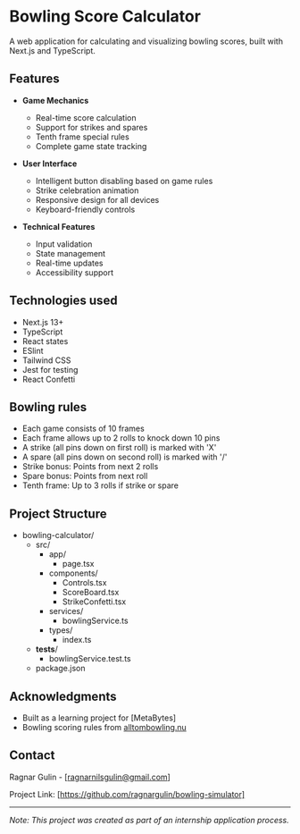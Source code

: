 # Bowling Score Calculator

A web application for calculating and visualizing bowling scores, built with Next.js and TypeScript.

## Features
- **Game Mechanics**
  - Real-time score calculation
  - Support for strikes and spares
  - Tenth frame special rules
  - Complete game state tracking

- **User Interface**
  - Intelligent button disabling based on game rules
  - Strike celebration animation
  - Responsive design for all devices
  - Keyboard-friendly controls

- **Technical Features**
  - Input validation
  - State management
  - Real-time updates
  - Accessibility support

## Technologies used
- Next.js 13+
- TypeScript
- React states
- ESlint
- Tailwind CSS
- Jest for testing
- React Confetti

## Bowling rules
- Each game consists of 10 frames
- Each frame allows up to 2 rolls to knock down 10 pins
- A strike (all pins down on first roll) is marked with 'X'
- A spare (all pins down on second roll) is marked with '/'
- Strike bonus: Points from next 2 rolls
- Spare bonus: Points from next roll
- Tenth frame: Up to 3 rolls if strike or spare

## Project Structure
- bowling-calculator/
  - src/
    - app/
      - page.tsx
    - components/
      - Controls.tsx
      - ScoreBoard.tsx
      - StrikeConfetti.tsx
    - services/
      - bowlingService.ts
    - types/
      - index.ts
  - __tests__/
    - bowlingService.test.ts
  - package.json

## Acknowledgments
- Built as a learning project for [MetaBytes]
- Bowling scoring rules from [alltombowling.nu](https://www.alltombowling.nu/skola_rakna.php)

## Contact
Ragnar Gulin - [ragnarnilsgulin@gmail.com]

Project Link: [https://github.com/ragnargulin/bowling-simulator]

---

*Note: This project was created as part of an internship application process.*